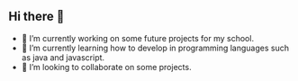 ## Hi there 👋
- 🔭 I’m currently working on some future projects for my school.
- 🌱 I’m currently learning how to develop in programming languages such as java and javascript.
- 👯 I’m looking to collaborate on some projects.
